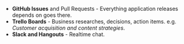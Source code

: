- **GitHub Issues** and Pull Requests - Everything application releases depends on goes there.
- **Trello Boards** - Business researches, decisions, action items. e.g. _Customer acquisition and content strategies_.
- **Slack and Hangouts** - Realtime chat.